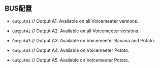 ## BUS配置

 - `OutputA1` // Output A1. Available on all Voicemeeter versions.

 - `OutputA2` // Output A2. Available on all Voicemeeter versions.

 - `OutputA3` // Output A3. Available on Voicemeeter Banana and Potato.

 - `OutputA4` // Output A4. Available on Voicemeeter Potato.

 - `OutputA5` // Output A5. Available on Voicemeeter Potato.

